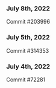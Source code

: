 ### July 8th, 2022

Commit #203996

### July 5th, 2022

Commit #314353


### July 4th, 2022

Commit #72281
